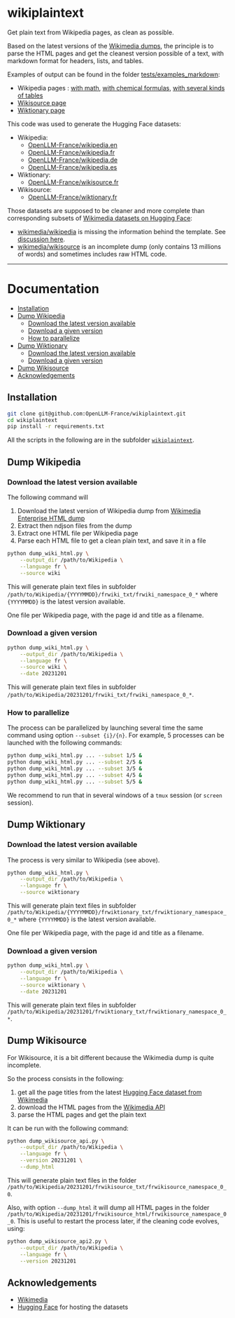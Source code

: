 # wikiplaintext

Get plain text from Wikipedia pages, as clean as possible.

Based on the latest versions of the [Wikimedia dumps](https://dumps.wikimedia.org/other/enterprise_html/runs),
the principle is to parse the HTML pages and get the cleanest version possible of a text,
with markdown format for headers, lists, and tables.

Examples of output can be found in the folder [tests/examples_markdown](tests/examples_markdown):
* Wikipedia pages : [with math](tests/examples_markdown/wikipedia_math.md), [with chemical formulas](tests/examples_markdown/wikipedia_chemistry.md), [with several kinds of tables](tests/examples_markdown/wikipedia_table.md)
* [Wikisource page](tests/examples_markdown/wikisource.md)
* [Wiktionary page](tests/examples_markdown/wiktionary_foreign_germanic.md)

This code was used to generate the Hugging Face datasets:
* Wikipedia:
    * [OpenLLM-France/wikipedia.en](https://huggingface.co/datasets/OpenLLM-France/wikipedia.en)
    * [OpenLLM-France/wikipedia.fr](https://huggingface.co/datasets/OpenLLM-France/wikipedia.fr)
    * [OpenLLM-France/wikipedia.de](https://huggingface.co/datasets/OpenLLM-France/wikipedia.de)
    * [OpenLLM-France/wikipedia.es](https://huggingface.co/datasets/OpenLLM-France/wikipedia.es)
* Wiktionary:
    * [OpenLLM-France/wikisource.fr](https://huggingface.co/datasets/OpenLLM-France/wikisource.fr)
* Wikisource:
    * [OpenLLM-France/wiktionary.fr](https://huggingface.co/datasets/OpenLLM-France/wiktionary.fr)

Those datasets are supposed to be cleaner and more complete than corresponding subsets of [Wikimedia datasets on Hugging Face](https://huggingface.co/datasets/wikimedia):
* [wikimedia/wikipedia](https://huggingface.co/datasets/wikimedia/wikipedia/viewer/20231101.fr) is missing the information behind the template. See [discussion here](https://huggingface.co/datasets/wikimedia/wikipedia/discussions/51).
* [wikimedia/wikisource](https://huggingface.co/datasets/wikimedia/wikisource/viewer/20231201.fr) is an incomplete dump (only contains 13 millions of words) and sometimes includes raw HTML code.

---

# Documentation

* [Installation](#installation)
* [Dump Wikipedia](#dump-wikipedia)
    * [Download the latest version available](#download-the-latest-version-available)
    * [Download a given version](#download-a-given-version)
    * [How to parallelize](#how-to-parallelize)
* [Dump Wiktionary](#dump-wiktionary)
    * [Download the latest version available](#download-the-latest-version-available-1)
    * [Download a given version](#download-a-given-version-1)
* [Dump Wikisource](#dump-wikisource)
* [Acknowledgements](#acknowledgements)

## Installation

```bash
git clone git@github.com:OpenLLM-France/wikiplaintext.git
cd wikiplaintext
pip install -r requirements.txt
```

All the scripts in the following are in the subfolder [`wikiplaintext`](wikiplaintext).

## Dump Wikipedia

### Download the latest version available

The following command will 
1. Download the latest version of Wikipedia dump from [Wikimedia Enterprise HTML dump](https://dumps.wikimedia.org/other/enterprise_html/runs)
2. Extract then ndjson files from the dump
3. Extract one HTML file per Wikipedia page
4. Parse each HTML file to get a clean plain text, and save it in a file

```bash
python dump_wiki_html.py \
    --output_dir /path/to/Wikipedia \
    --language fr \
    --source wiki
```

This will generate plain text files in subfolder
`/path/to/Wikipedia/{YYYYMMDD}/frwiki_txt/frwiki_namespace_0_*`
where `{YYYYMMDD}` is the latest version available.

One file per Wikipedia page, with the page id and title as a filename.

### Download a given version

```bash
python dump_wiki_html.py \
    --output_dir /path/to/Wikipedia \
    --language fr \
    --source wiki \
    --date 20231201
```

This will generate plain text files in subfolder
`/path/to/Wikipedia/20231201/frwiki_txt/frwiki_namespace_0_*`.

### How to parallelize

The process can be parallelized by launching several time the same command using option `--subset {i}/{n}`.
For example, 5 processes can be launched with the following commands:

```bash
python dump_wiki_html.py ... --subset 1/5 &
python dump_wiki_html.py ... --subset 2/5 &
python dump_wiki_html.py ... --subset 3/5 &
python dump_wiki_html.py ... --subset 4/5 &
python dump_wiki_html.py ... --subset 5/5 &
```

We recommend to run that in several windows of a `tmux` session (or `screen` session).

## Dump Wiktionary

### Download the latest version available

The process is very similar to Wikipedia (see above).

```bash
python dump_wiki_html.py \
    --output_dir /path/to/Wikipedia \
    --language fr \
    --source wiktionary
```

This will generate plain text files in subfolder
`/path/to/Wikipedia/{YYYYMMDD}/frwiktionary_txt/frwiktionary_namespace_0_*`
where `{YYYYMMDD}` is the latest version available.

One file per Wikipedia page, with the page id and title as a filename.

### Download a given version

```bash
python dump_wiki_html.py \
    --output_dir /path/to/Wikipedia \
    --language fr \
    --source wiktionary \
    --date 20231201
```

This will generate plain text files in subfolder
`/path/to/Wikipedia/20231201/frwiktionary_txt/frwiktionary_namespace_0_*`.

## Dump Wikisource

For Wikisource, it is a bit different because the Wikimedia dump is quite incomplete.

So the process consists in the following:
1. get all the page titles from the latest [Hugging Face dataset from Wikimedia](https://huggingface.co/datasets/wikimedia/wikisource)
2. download the HTML pages from the [Wikimedia API](https://www.mediawiki.org/wiki/API:Main_page)
3. parse the HTML pages and get the plain text

It can be run with the following command:

```bash
python dump_wikisource_api.py \
    --output_dir /path/to/Wikipedia \
    --language fr \
    --version 20231201 \
    --dump_html
```

This will generate plain text files in the folder
`/path/to/Wikipedia/20231201/frwikisource_txt/frwikisource_namespace_0_0`.

Also, with option `--dump_html` it will dump all HTML pages in the folder
`/path/to/Wikipedia/20231201/frwikisource_html/frwikisource_namespace_0_0`.
This is useful to restart the process later, if the cleaning code evolves, using:
```bash
python dump_wikisource_api2.py \
    --output_dir /path/to/Wikipedia \
    --language fr \
    --version 20231201
```

## Acknowledgements

* [Wikimedia](https://www.wikimedia.org/)
* [Hugging Face](https://huggingface.co/) for hosting the datasets